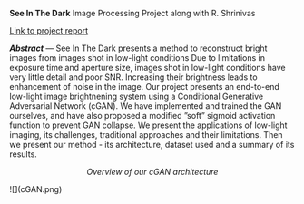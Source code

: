 ﻿---
layout: page
permalink: /see_in_the_dark
---

**See In The Dark**
Image Processing Project along with R. Shrinivas

[Link to project report](https://drive.google.com/file/d/197rulD8Zi53JZjOPDQwWhbxyBgTdWtoS/view?usp=sharing)

***Abstract*** — See In The Dark presents a method to reconstruct bright images from images shot in low-light conditions Due to limitations in exposure time and aperture size, images shot in low-light conditions have very little detail and poor SNR. Increasing their brightness leads to enhancement of noise in the image. Our project presents an end-to-end low-light image brightnening system using a Conditional Generative Adversarial Network (cGAN). We have implemented and trained the GAN ourselves, and have also proposed a modified ”soft” sigmoid activation function to prevent GAN collapse. We present the applications of low-light imaging, its challenges, traditional approaches and their limitations. Then we present our method - its architecture, dataset used and a summary of its results.
<p align="center"><em>Overview of our cGAN architecture</em></p>
![](cGAN.png)